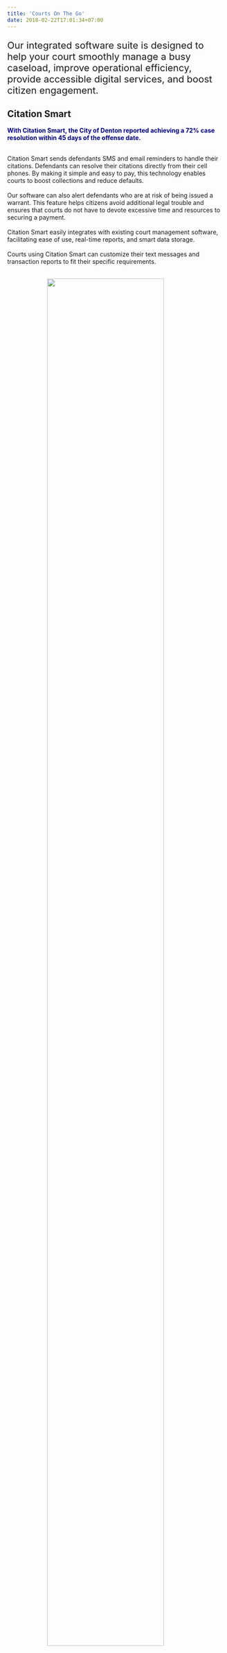 ```yaml
---
title: 'Courts On The Go'
date: 2018-02-22T17:01:34+07:00
---
```


<style>
.smallimg {
    display: block; 
    margin-left: auto; 
    margin-right: auto; 
}

.row {
  display: flex;
  flex-direction: row;
  flex-wrap: wrap;
  width: 100%;
  margin-top: 20px;
}

.coltext {
  display: flex;
  flex-direction: column;
  flex-basis: 100%;
  flex: 2;
  margin-top: auto;
  margin-bottom: auto;
}

.colimg {
  display: flex;
  flex-direction: column;
  flex-basis: 100%;
  flex: 1;
  min-width: 150px;
}
</style>

<p style="font-size: 22px;">Our integrated software suite is designed to help your court smoothly manage a busy caseload, improve operational efficiency, provide accessible digital services, and boost citizen engagement.</p>

## Citation Smart
<div class="flexbox-container">
    <div class="flex-child">
        <strong style="color: navy;">With Citation Smart, the City of Denton reported achieving a 72% case resolution within 45 days of the offense date.</strong><br><br>
        <p>Citation Smart sends defendants SMS and email reminders to handle their citations. Defendants can resolve their citations directly from their cell phones. By making it simple and easy to pay, this technology enables courts to boost collections and reduce defaults. 
        <br><br>
        Our software can also alert defendants who are at risk of being issued a warrant. This feature helps citizens avoid additional legal trouble and ensures that courts do not have to devote excessive time and resources to securing a payment.
        <br><br>
        Citation Smart easily integrates with existing court management software, facilitating ease of use, real-time reports, and smart data storage.
        <br><br>
        Courts using Citation Smart can customize their text messages and transaction reports to fit their specific requirements.
        <br><br>
        </p>
    </div>
    <div class="flex-child-1">
        <img src="/images/products/citationsmart.webp" width="90%" loading="lazy" style="max-width: 300px; margin-left: auto; margin-right: auto; padding-right: 20px; display: block;">
    </div>
</div>

<iframe width="90%" height="300px" src="https://www.youtube.com/embed/2nPEIOhOCmA" loading="lazy" title="YouTube video player" frameborder="0" allow="accelerometer; autoplay; clipboard-write; encrypted-media; gyroscope; picture-in-picture" allowfullscreen style="max-width: 500px; padding-right: 20px;"></iframe>
<br><br>

## Online Dispute Resolution (ODR)

Courts On The Go offers a digital platform to help courts facilitate online dispute resolution. Using this mobile-friendly technology, courts can provide citizens with a convenient solution to request a deferred disposition, driver’s safety course, or payment plan, all options which can be shared via text message so that citizens can resolve citations in a timely manner without having to leave their homes.

The platform also facilitates document exchange, signatures, and communication between citizens and court officials. Our software provides a much more cost-effective and convenient alternative to mailing paper documents.

This platform allows courts to achieve a speedy resolution of citations, boost convenience for citizens and staff, and foster compliance.

## Virtual Court

<div class="flexbox-container">
    <div class="flex-child">
        <p>Our virtual court technology helps make your courtroom more accessible to all defendants and reduce FTAs (failures to appear) by those who cannot make it in person, which will ultimately save your court time and money.
        <br><br>
        This platform is a key resource for courts at every level -- state, county, municipal -- to ensure citizens can seamlessly resolve legal issues.
        <br><br>
        Virtual Court creates a layer over Zoom to efficiently coordinate and send out links for remote hearings.
        <br><br>
        Defendants can enter their driver’s license, citation number, or personal information to enter the waiting room. They can only enter the virtual courtroom if they are on the docket and the court staff lets them in.
        <br><br>
        Courts can electronically send and receive documents through the virtual court interface.
        <br><br>
        Virtual Court seamlessly integrates with your court management software to ensure a smooth workflow during each hearing. Through our interface, you can directly handle defendant engagement, exchange documents, and update the case status.
        </p>
    </div>
    <div class="flex-child-1">
        <img src="/images/products/vcourt.webp" width="100%" loading="lazy" style="max-width: 450px; margin-left: auto; margin-right: auto; padding-right: 20px; display: block;">
    </div>
</div>

## Payment Kiosks

<div class="flexbox-container">
    <div class="flex-child">
        <p>Defendants can use a kiosk to pay their fines and tickets. Our bilingual kiosk works around the clock, providing an easy solution to make in-person payments using cash, check, or credit card. 
        <br><br>
        Many courts decide to piggyback on utilities department funds to acquire a kiosk that serves both departments' needs.
        <br><br><br>
        <a href="/jack/">Learn more about our kiosks here</a>
        </p>
    </div>
    <div class="flex-child-1">
        <img src="/images/products/Kiosks.webp" width="100%" loading="lazy" style="max-width: 450px; margin-left: auto; margin-right: auto; padding-right: 20px; display: block;">
    </div>
</div>


## Pay by Phone (IVR), Online Payments, and Point-of-Sale

We also offer a variety of other payment solutions.

- Interactive Voice Response (IVR) provides residents the option of making secure credit card or check payments over the phone using automated, bilingual voice assistance. 

- We also offer web and mobile payment solutions to ensure seamless revenue collection and a user-friendly experience for residents.

- Our point-of-sale terminals accept payments via EMV chips as well as Apple and Google Pay, and it comes with a receipt printer, barcode scanner, and credit card reader. We offer Android-based and WiFi-/cellular- enabled options that can be programmed for your department's workflow.

<img width="70%" src="/images/products/pos.webp" style="max-width: 150px;">